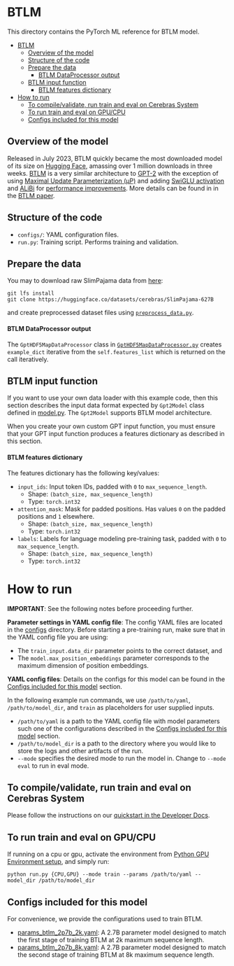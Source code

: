 # BTLM

This directory contains the PyTorch ML reference for BTLM model.

- [BTLM](#btlm)
  - [Overview of the model](#overview-of-the-model)
  - [Structure of the code](#structure-of-the-code)
  - [Prepare the data](#prepare-the-data)
      - [BTLM DataProcessor output](#btlm-dataprocessor-output)
  - [BTLM input function](#btlm-input-function)
      - [BTLM features dictionary](#btlm-features-dictionary)
- [How to run](#how-to-run)
  - [To compile/validate, run train and eval on Cerebras System](#to-compilevalidate-run-train-and-eval-on-cerebras-system)
  - [To run train and eval on GPU/CPU](#to-run-train-and-eval-on-gpucpu)
  - [Configs included for this model](#configs-included-for-this-model)

## Overview of the model

Released in July 2023, BTLM quickly became the most downloaded model of its size on [Hugging Face](https://huggingface.co/cerebras/btlm-3b-8k-base), amassing over 1 million downloads in three weeks. [BTLM](https://www.cerebras.net/machine-learning/btlm-3b-8k-7b-performance-in-a-3-billion-parameter-model/) is a very similar architecture to [GPT-2](https://d4mucfpksywv.cloudfront.net/better-language-models/language-models.pdf) with the exception of using [Maximal Update Parameterization (&mu;P)](https://arxiv.org/abs/2203.03466) and adding [SwiGLU activation](https://arxiv.org/abs/2002.05202) and [ALiBi](https://arxiv.org/abs/2108.12409) for [performance improvements](https://arxiv.org/abs/2210.15424). More details can be found in in the [BTLM paper](https://arxiv.org/abs//2309.11568).


## Structure of the code

-   `configs/`: YAML configuration files.
-   `run.py`: Training script. Performs training and validation.

## Prepare the data

You may to download raw SlimPajama data from [here](https://huggingface.co/datasets/cerebras/SlimPajama-627B):

```
git lfs install
git clone https://huggingface.co/datasets/cerebras/SlimPajama-627B
```

and create preprocessed dataset files using [`preprocess_data.py`](../../../data_preparation/data_preprocessing/preprocess_data.py).

#### BTLM DataProcessor output

The `GptHDF5MapDataProcessor` class in [`GptHDF5MapDataProcessor.py`](../../../data/nlp/gpt/GptHDF5MapDataProcessor.py) creates `example_dict` iterative from the `self.features_list` which is returned on the call iteratively.
 
## BTLM input function

If you want to use your own data loader with this example code, then this section describes the input data format expected by `Gpt2Model` class defined in [model.py](../gpt2/model.py). The `Gpt2Model` supports BTLM model architecture.

When you create your own custom GPT input function, you must ensure that your GPT input function produces a features dictionary as described in this section.

#### BTLM features dictionary

The features dictionary has the following key/values:

- `input_ids`: Input token IDs, padded with `0` to `max_sequence_length`.
  - Shape: `(batch_size, max_sequence_length)`
  - Type: `torch.int32`
- `attention_mask`: Mask for padded positions. Has values `0` on the padded positions and `1` elsewhere.
  - Shape: `(batch_size, max_sequence_length)`
  - Type: `torch.int32`
- `labels`: Labels for language modeling pre-training task, padded with `0` to `max_sequence_length`.
  - Shape: `(batch_size, max_sequence_length)`
  - Type: `torch.int32`

# How to run

**IMPORTANT**: See the following notes before proceeding further.

**Parameter settings in YAML config file**: The config YAML files are located in the [configs](configs/) directory. Before starting a pre-training run, make sure that in the YAML config file you are using:

-   The `train_input.data_dir` parameter points to the correct dataset, and
-   The `model.max_position_embeddings` parameter corresponds to the maximum dimension of position embeddings.

**YAML config files**: Details on the configs for this model can be found in the [Configs included for this model](#configs-included-for-this-model) section.

In the following example run commands, we use `/path/to/yaml`, `/path/to/model_dir`, and `train` as placeholders for user supplied inputs.

-   `/path/to/yaml` is a path to the YAML config file with model parameters such one of the configurations described in the [Configs included for this model](#configs-included-for-this-model) section.
-   `/path/to/model_dir` is a path to the directory where you would like to store the logs and other artifacts of the run.
-   `--mode` specifies the desired mode to run the model in. Change to `--mode eval` to run in eval mode.

## To compile/validate, run train and eval on Cerebras System

Please follow the instructions on our [quickstart in the Developer Docs](https://docs.cerebras.net/en/latest/wsc/getting-started/cs-appliance.html).

## To run train and eval on GPU/CPU

If running on a cpu or gpu, activate the environment from [Python GPU Environment setup](../../../../../../PYTHON-SETUP.md), and simply run:

```
python run.py {CPU,GPU} --mode train --params /path/to/yaml --model_dir /path/to/model_dir
```
## Configs included for this model

For convenience, we provide the configurations used to train BTLM.

- [params_btlm_2p7b_2k.yaml](./configs/params_btlm_2p7b_2k.yaml): A 2.7B parameter model designed to match the first stage of training BTLM at 2k maximum sequence length.
- [params_btlm_2p7b_8k.yaml](./configs/params_btlm_2p7b_8k.yaml): A 2.7B parameter model designed to match the second stage of training BTLM at 8k maximum sequence length.
